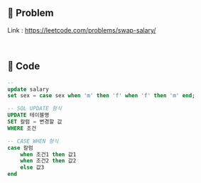 ## 📌 Problem
Link : https://leetcode.com/problems/swap-salary/

<br>

## 📌 Code

```sql
--
update salary
set sex = case sex when 'm' then 'f' when 'f' then 'm' end;
```

```sql
-- SQL UPDATE 형식
UPDATE 테이블명 
SET 칼럼 = 변경할 값 
WHERE 조건
```

```sql
-- CASE WHEN 형식
case 칼럼
	when 조건1 then 값1
	when 조건2 then 값2
	else 값3
end
```
